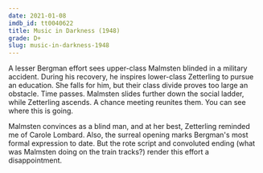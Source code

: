 ```yaml
---
date: 2021-01-08
imdb_id: tt0040622
title: Music in Darkness (1948)
grade: D+
slug: music-in-darkness-1948
---
```


A lesser Bergman effort sees upper-class Malmsten blinded in a military accident. During his recovery, he inspires lower-class Zetterling to pursue an education. She falls for him, but their class divide proves too large an obstacle. Time passes. Malmsten slides further down the social ladder, while Zetterling ascends. A chance meeting reunites them. You can see where this is going.

<!-- end -->

Malmsten convinces as a blind man, and at her best, Zetterling reminded me of Carole Lombard. Also, the surreal opening marks Bergman's most formal expression to date. But the rote script and convoluted ending (what was Malmsten doing on the train tracks?) render this effort a disappointment.